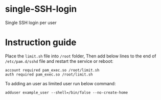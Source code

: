 # single-SSH-login
Single SSH login per user

# Instruction guide

Place the `limit.sh` file into `/root` folder, Then add below lines to the end of `/etc/pam.d/sshd` file and restart the service or reboot:
```
account required pam_exec.so /root/limit.sh
auth required pam_exec.so /root/limit.sh
```

To adding an user as limited user run below command:
```
adduser example_user --shell=/bin/false --no-create-home
```

